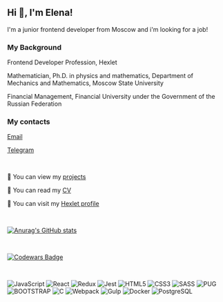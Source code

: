 <h2>Hi 👋, I'm Elena!</h2>
<p>I'm a junior frontend developer from Moscow and i'm looking for a job!</p>

### My Background
  Frontend Developer Profession, Hexlet

  Mathematician, Ph.D. in physics and mathematics, Department of Mechanics and Mathematics, Moscow State University

  Financial Management, Financial University under the Government of the Russian Federation



### My contacts
[Email](mailto:evabrarova@gmail.com)

[Telegram](https://t.me/EAbra19)

<br>

🤔 You can view my [projects](https://github.com/Abra19?tab=repositories)</div>

👨 You can read my [CV](https://cv.hexlet.io/resumes/1860)</div>
  
👯 You can visit my [Hexlet profile](https://ru.hexlet.io/u/user-cee6247cf792bcab)</div>  

<br>

[![Anurag's GitHub stats](https://github-readme-stats.vercel.app/api?username=abra19)](https://github.com/anuraghazra/github-readme-stats)

<br>

[![Codewars Badge](https://www.codewars.com/users/Abra19/badges/micro)](https://www.codewars.com/users/Abra19)

<br>

  ![JavaScript](https://img.shields.io/badge/-JavaScript(ES6+)-006400?logo=javascript) ![React](https://img.shields.io/badge/-React-1e90ff?logo=react) ![Redux](https://img.shields.io/badge/-Redux-006400?logo=redux) ![Jest](https://img.shields.io/badge/-JEST-0000cd?logo=jest) ![HTML5](https://img.shields.io/badge/-HTML5-ffffe0?logo=html5) ![CSS3](https://img.shields.io/badge/-CSS3-00bfff?logo=css3) ![SASS](https://img.shields.io/badge/-SASS-f5f5f5?logo=sass) ![PUG](https://img.shields.io/badge/-PUG-faebd7?logo=pug) ![BOOTSTRAP](https://img.shields.io/badge/-BOOTSTRAP-fff8dc?logo=bootstrap) ![C](https://img.shields.io/badge/-%20-4b0082?logo=c) ![Webpack](https://img.shields.io/badge/-Webpack-4169e1?logo=webpack) ![Gulp](https://img.shields.io/badge/-Gulp-ffe4e1?logo=gulp) ![Docker](https://img.shields.io/badge/-Docker-191970?logo=Docker) ![PostgreSQL](https://img.shields.io/badge/-PostgreSQL-e6e6fa?logo=PostgreSQL)

